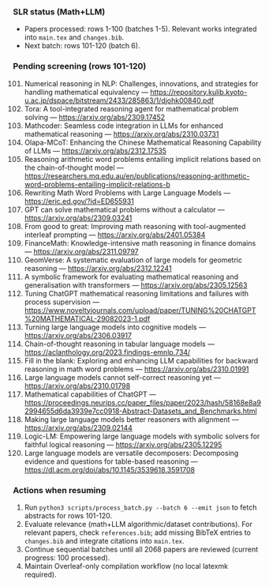 ### SLR status (Math+LLM)
- Papers processed: rows 1-100 (batches 1-5). Relevant works integrated into `main.tex` and `changes.bib`.
- Next batch: rows 101-120 (batch 6).

### Pending screening (rows 101-120)
101. Numerical reasoning in NLP: Challenges, innovations, and strategies for handling mathematical equivalency — https://repository.kulib.kyoto-u.ac.jp/dspace/bitstream/2433/285863/1/djohk00840.pdf
102. Tora: A tool-integrated reasoning agent for mathematical problem solving — https://arxiv.org/abs/2309.17452
103. Mathcoder: Seamless code integration in LLMs for enhanced mathematical reasoning — https://arxiv.org/abs/2310.03731
104. Olapa-MCoT: Enhancing the Chinese Mathematical Reasoning Capability of LLMs — https://arxiv.org/abs/2312.17535
105. Reasoning arithmetic word problems entailing implicit relations based on the chain-of-thought model — https://researchers.mq.edu.au/en/publications/reasoning-arithmetic-word-problems-entailing-implicit-relations-b
106. Rewriting Math Word Problems with Large Language Models — https://eric.ed.gov/?id=ED655931
107. GPT can solve mathematical problems without a calculator — https://arxiv.org/abs/2309.03241
108. From good to great: Improving math reasoning with tool-augmented interleaf prompting — https://arxiv.org/abs/2401.05384
109. FinanceMath: Knowledge-intensive math reasoning in finance domains — https://arxiv.org/abs/2311.09797
110. GeomVerse: A systematic evaluation of large models for geometric reasoning — https://arxiv.org/abs/2312.12241
111. A symbolic framework for evaluating mathematical reasoning and generalisation with transformers — https://arxiv.org/abs/2305.12563
112. Tuning ChatGPT mathematical reasoning limitations and failures with process supervision — https://www.noveltyjournals.com/upload/paper/TUNING%20CHATGPT%20MATHEMATICAL-29082023-1.pdf
113. Turning large language models into cognitive models — https://arxiv.org/abs/2306.03917
114. Chain-of-thought reasoning in tabular language models — https://aclanthology.org/2023.findings-emnlp.734/
115. Fill in the blank: Exploring and enhancing LLM capabilities for backward reasoning in math word problems — https://arxiv.org/abs/2310.01991
116. Large language models cannot self-correct reasoning yet — https://arxiv.org/abs/2310.01798
117. Mathematical capabilities of ChatGPT — https://proceedings.neurips.cc/paper_files/paper/2023/hash/58168e8a92994655d6da3939e7cc0918-Abstract-Datasets_and_Benchmarks.html
118. Making large language models better reasoners with alignment — https://arxiv.org/abs/2309.02144
119. Logic-LM: Empowering large language models with symbolic solvers for faithful logical reasoning — https://arxiv.org/abs/2305.12295
120. Large language models are versatile decomposers: Decomposing evidence and questions for table-based reasoning — https://dl.acm.org/doi/abs/10.1145/3539618.3591708

### Actions when resuming
1. Run `python3 scripts/process_batch.py --batch 6 --emit json` to fetch abstracts for rows 101-120.
2. Evaluate relevance (math+LLM algorithmic/dataset contributions). For relevant papers, check `references.bib`; add missing BibTeX entries to `changes.bib` and integrate citations into `main.tex`.
3. Continue sequential batches until all 2068 papers are reviewed (current progress: 100 processed).
4. Maintain Overleaf-only compilation workflow (no local latexmk required).
